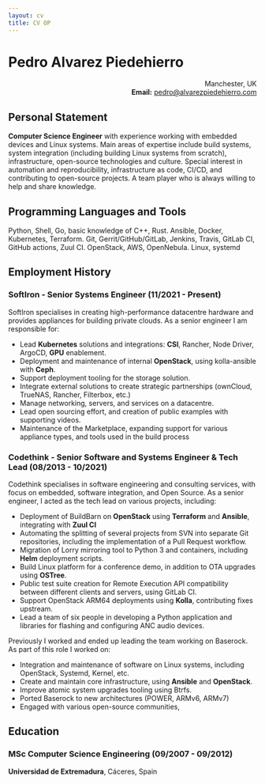 ```yaml
---
layout: cv
title: CV OP
---
```


# Pedro Alvarez Piedehierro

<p style="text-align: right;">
    Manchester, UK<br>
    <strong>Email:</strong> <a href="mailto:pedro@alvarezpiedehierro.com">pedro@alvarezpiedehierro.com</a> <br>
</p>


## Personal Statement

**Computer Science Engineer** with experience working with embedded devices and
Linux systems. Main areas of expertise include build systems, system
integration (including building Linux systems from scratch), infrastructure,
open-source technologies and culture. Special interest in automation and
reproducibility, infrastructure as code, CI/CD, and contributing to open-source
projects. A team player who is always willing to help and share knowledge.

## Programming Languages and Tools

Python, Shell, Go, basic knowledge of C++, Rust. Ansible, Docker, Kubernetes,
Terraform.  Git, Gerrit/GitHub/GitLab, Jenkins, Travis, GitLab CI, GitHub
actions, Zuul CI. OpenStack, AWS, OpenNebula. Linux, systemd


## Employment History

### **SoftIron** - Senior Systems Engineer (11/2021 - Present)

SoftIron specialises in creating high-performance datacentre hardware and
provides appliances for building private clouds. As a senior engineer I am
responsible for:
- Lead **Kubernetes** solutions and integrations: **CSI**, Rancher, Node
  Driver, ArgoCD, **GPU** enablement.
- Deployment and maintenance of internal **OpenStack**, using kolla-ansible
  with **Ceph**.
- Support deployment tooling for the storage solution.
- Integrate external solutions to create strategic partnerships (ownCloud,
  TrueNAS, Rancher, Filterbox, etc.)
- Manage networking, servers, and services on a datacentre.
- Lead open sourcing effort, and creation of public examples with supporting
  videos.
- Maintenance of the Marketplace, expanding support for various appliance
  types, and tools used in the build process


### **Codethink** - Senior Software and Systems Engineer & Tech Lead (08/2013 - 10/2021)

Codethink specialises in software engineering and consulting services, with
focus on embedded, software integration, and Open Source. As a senior engineer,
I acted as the tech lead on various projects, including:
- Deployment of BuildBarn on **OpenStack** using **Terraform** and **Ansible**,
  integrating with **Zuul CI**
- Automating the splitting of several projects from SVN into separate Git
  repositories, including the implementation of a Pull Request workflow.
- Migration of Lorry mirroring tool to Python 3 and containers, including
  **Helm** deployment scripts.
- Build Linux platform for a conference demo, in addition to OTA upgrades
  using **OSTree**.
- Public test suite creation for Remote Execution API compatibility between
  different clients and servers, using GitLab CI.
- Support OpenStack ARM64 deployments using **Kolla**, contributing fixes
  upstream.
- Lead a team of six people in developing a Python application and libraries
  for flashing and configuring ANC audio devices.

Previously I worked and ended up leading the team working on Baserock. As part
of this role I worked on:

- Integration and maintenance of software on Linux systems, including OpenStack,
  Systemd, Kernel, etc.
- Create and maintain core infrastructure, using **Ansible** and **OpenStack**.
- Improve atomic system upgrades tooling using Btrfs.
- Ported Baserock to new architectures (POWER, ARMv6, ARMv7)
- Engaged with various open-source communities,


## Education

### MSc Computer Science Engineering (09/2007 - 09/2012)
**Universidad de Extremadura**, Cáceres, Spain
